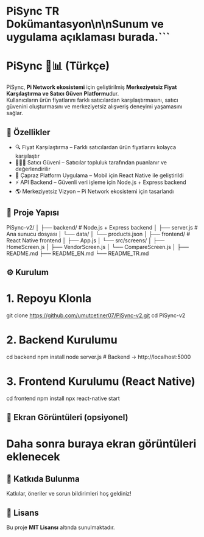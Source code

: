 # PiSync TR Dokümantasyon\n\nSunum ve uygulama açıklaması burada.```
# PiSync 💱📊 (Türkçe)

PiSync, **Pi Network ekosistemi** için geliştirilmiş **Merkeziyetsiz Fiyat Karşılaştırma ve Satıcı Güven Platformu**dur.  
Kullanıcıların ürün fiyatlarını farklı satıcılardan karşılaştırmasını, satıcı güvenini oluşturmasını ve merkeziyetsiz alışveriş deneyimi yaşamasını sağlar.

## 🌟 Özellikler
- 🔍 Fiyat Karşılaştırma – Farklı satıcılardan ürün fiyatlarını kolayca karşılaştır  
- 👨‍👩‍👧 Satıcı Güveni – Satıcılar topluluk tarafından puanlanır ve değerlendirilir  
- 📱 Çapraz Platform Uygulama – Mobil için React Native ile geliştirildi  
- ⚡ API Backend – Güvenli veri işleme için Node.js + Express backend  
- 🌎 Merkeziyetsiz Vizyon – Pi Network ekosistemi için tasarlandı  

## 📂 Proje Yapısı
PiSync-v2/
│
├── backend/         # Node.js + Express backend
│   ├── server.js    # Ana sunucu dosyası
│   └── data/
│       └── products.json
│
├── frontend/        # React Native frontend
│   ├── App.js
│   └── src/screens/
│       ├── HomeScreen.js
│       ├── VendorScreen.js
│       └── CompareScreen.js
│
├── README.md
├── README_EN.md
└── README_TR.md

## ⚙️ Kurulum
# 1. Repoyu Klonla
git clone https://github.com/umutcetiner07/PiSync-v2.git
cd PiSync-v2

# 2. Backend Kurulumu
cd backend
npm install
node server.js   # Backend → http://localhost:5000

# 3. Frontend Kurulumu (React Native)
cd frontend
npm install
npx react-native start

## 📸 Ekran Görüntüleri (opsiyonel)
# Daha sonra buraya ekran görüntüleri eklenecek

## 🤝 Katkıda Bulunma
Katkılar, öneriler ve sorun bildirimleri hoş geldiniz!  

## 📜 Lisans
Bu proje **MIT Lisansı** altında sunulmaktadır.
```
